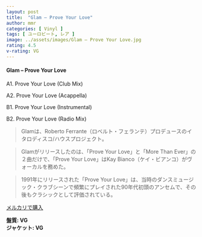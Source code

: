 ```yaml
---
layout: post
title:  "Glam – Prove Your Love"
author: mmr
categories: [ Vinyl ]
tags: [ ユーロビート, レア ]
image: ../assets/images/Glam – Prove Your Love.jpg
rating: 4.5
v-rating: VG
---
```


#### Glam – Prove Your Love

A1. Prove Your Love (Club Mix)

A2. Prove Your Love (Acappella)

B1. Prove Your Love (Instrumental)

B2. Prove Your Love (Radio Mix)

> Glamは、Roberto Ferrante（ロベルト・フェランテ）プロデュースのイタロディスコ/ハウスプロジェクト。

> Glamがリリースしたのは、「Prove Your Love」と「More Than Ever」の２曲だけで、「Prove Your Love」はKay Bianco（ケイ・ビアンコ）がヴォーカルを務めた。

> 1991年にリリースされた「Prove Your Love」は、当時のダンスミュージック・クラブシーンで頻繁にプレイされた90年代初頭のアンセムで、その後もクラシックとして評価されている。

[メルカリで購入](https://jp.mercari.com/item/m92806880248)

<div class="mt-4 mb-4 d-flex align-items-center">
<strong class="mr-1">盤質: VG</strong>
</div>
<div class="mt-4 mb-4 d-flex align-items-center">
<strong class="mr-1">ジャケット: VG</strong>
</div>
